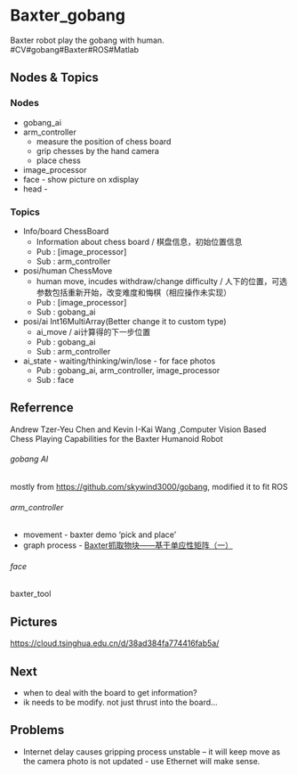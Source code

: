 # Baxter_gobang
Baxter robot play the gobang with human. #CV#gobang#Baxter#ROS#Matlab

## Nodes & Topics

### Nodes

* gobang_ai
* arm_controller
  * measure the position of chess board
  * grip chesses by the hand camera
  * place chess
* image_processor
* face - show picture on xdisplay
* head - 

### Topics

* Info/board ChessBoard
  * Information about chess board / 棋盘信息，初始位置信息
  * Pub : [image_processor]
  * Sub : arm_controller
* posi/human ChessMove
  * human move, incudes withdraw/change difficulty / 人下的位置，可选参数包括重新开始，改变难度和悔棋（相应操作未实现）
  * Pub : [image_processor]
  * Sub : gobang_ai
* posi/ai Int16MultiArray(Better change it to custom type)
  * ai_move / ai计算得的下一步位置
  * Pub : gobang_ai
  * Sub : arm_controller
* ai_state - waiting/thinking/win/lose - for face photos
  * Pub : gobang_ai, arm_controller, image_processor
  * Sub : face



## Referrence

Andrew Tzer-Yeu Chen and Kevin I-Kai Wang ,Computer Vision Based Chess Playing Capabilities for the Baxter Humanoid Robot 

###### gobang AI

mostly from https://github.com/skywind3000/gobang, modified it to fit ROS

###### arm_controller

* movement - baxter demo ‘pick and place’
* graph process - [Baxter抓取物块——基于单应性矩阵（一）](<https://blog.csdn.net/Hey_chaoxia/article/details/81914729>)

###### face

baxter_tool
## Pictures
https://cloud.tsinghua.edu.cn/d/38ad384fa774416fab5a/

## Next

* when to deal with the board to get information?
* ik needs to be modify. not just thrust into the board…

## Problems

* Internet delay causes gripping process unstable – it will keep move as the camera photo is not updated - use Ethernet will make sense.